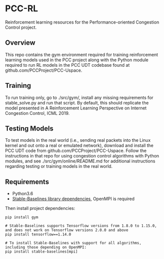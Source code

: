 # PCC-RL
Reinforcement learning resources for the Performance-oriented Congestion Control
project.

## Overview
This repo contains the gym environment required for training reinforcement
learning models used in the PCC project along with the Python module required to
run RL models in the PCC UDT codebase found at github.com/PCCProject/PCC-Uspace.


## Training
To run training only, go to ./src/gym/, install any missing requirements for
stable\_solve.py and run that script. By default, this should replicate the
model presented in A Reinforcement Learning Perspective on Internet Congestion
Control, ICML 2019.

## Testing Models

To test models in the real world (i.e., sending real packets into the Linux
kernel and out onto a real or emulated network), download and install the PCC
UDT code from github.com/PCCProject/PCC-Uspace. Follow the instructions in that
repo for using congestion control algorithms with Python modules, and see
./src/gym/online/README.md for additional instructions regarding testing or training models in the real world.

## Requirements

- Python3.6
- [Stable-Baselines library dependencies](https://stable-baselines.readthedocs.io/en/master/guide/install.html), OpenMPI is required

Then install project dependencies:

```
pip install gym

# Stable-Baselines supports Tensorflow versions from 1.8.0 to 1.15.0, and does not work on Tensorflow versions 2.0.0 and above
pip install tensorflow==1.14.0

# To install Stable-Baselines with support for all algorithms, including those depending on OpenMPI:
pip install stable-baselines[mpi]
```